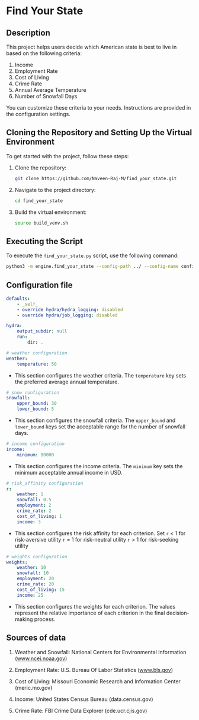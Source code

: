 # Find Your State

## Description
This project helps users decide which American state is best to live in based on the following criteria: 
1. Income 
2. Employment Rate 
3. Cost of Living 
4. Crime Rate 
5. Annual Average Temperature 
6. Number of Snowfall Days

You can customize these criteria to your needs. Instructions are provided in the configuration settings.

## Cloning the Repository and Setting Up the Virtual Environment
To get started with the project, follow these steps:

1. Clone the repository:
    ```sh
    git clone https://github.com/Naveen-Raj-M/find_your_state.git
    ```

2. Navigate to the project directory:
    ```sh
    cd find_your_state
    ```

3. Build the virtual environment:
    ```sh
    source build_venv.sh
    ```

## Executing the Script
To execute the `find_your_state.py` script, use the following command:
```sh
python3 -m engine.find_your_state --config-path ../ --config-name config.yaml
```

## Configuration file

```yaml
defaults:
    - _self_
    - override hydra/hydra_logging: disabled  
    - override hydra/job_logging: disabled  

hydra:
    output_subdir: null  
    run:
        dir: .

# weather configuration
weather:
    temperature: 50
```
- This section configures the weather criteria. The `temperature` key sets the preferred average annual temperature.

```yaml
# snow configuration
snowfall:
    upper_bound: 30
    lower_bound: 5
```
- This section configures the snowfall criteria. The `upper_bound` and `lower_bound` keys set the acceptable range for the number of snowfall days.

```yaml
# income configuration
income:
    minimum: 80000
```
- This section configures the income criteria. The `minimum` key sets the minimum acceptable annual income in USD.

```yaml
# risk_affinity configuration
r:
    weather: 1
    snowfall: 0.5
    employment: 2
    crime_rate: 2
    cost_of_living: 1
    income: 3
```
- This section configures the risk affinity for each criterion. Set 
    `r` < 1 for risk-aversive utility
    `r` = 1 for risk-neutral utility
    `r` > 1 for risk-seeking utility

```yaml
# weights configuration
weights:
    weather: 10
    snowfall: 10
    employment: 20
    crime_rate: 20
    cost_of_living: 15
    income: 25
```
- This section configures the weights for each criterion. The values represent the relative importance of each criterion in the final decision-making process.

## Sources of data

1. Weather and Snowfall: National Centers for Environmental Information (www.ncei.noaa.gov)

2. Employment Rate: U.S. Bureau Of Labor Statistics (www.bls.gov)

3. Cost of Living: Missouri Economic Research and Information Center (meric.mo.gov)

4. Income: United States Census Bureau (data.census.gov)

5. Crime Rate: FBI Crime Data Explorer (cde.ucr.cjis.gov)
